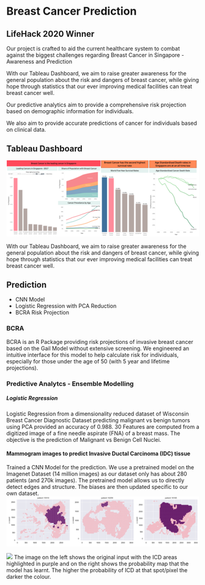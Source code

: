 # Breast Cancer Prediction

## LifeHack 2020 Winner

Our project is crafted to aid the current healthcare system to combat against the  biggest challenges regarding Breast Cancer in Singapore - Awareness and Prediction

With our Tableau Dashboard, we aim to raise greater awareness for the general population about the risk and dangers of breast cancer, while giving hope through statistics that our ever improving medical facilities can treat breast cancer well.

Our predictive analytics aim to provide a comprehensive risk projection based on demographic information  for individuals.

We also aim to provide accurate predictions of  cancer for individuals based on clinical data.

## Tableau Dashboard
![image](./images/image-1.png)

With our Tableau Dashboard, we aim to raise greater awareness for the general population about the risk and dangers of breast cancer, while giving hope through statistics that our ever improving medical facilities can treat breast cancer well.

## Prediction
- CNN Model
- Logistic Regression with PCA Reduction
- BCRA Risk Projection

### BCRA
BCRA is an R Package providing risk projections of invasive breast cancer based on the Gail Model without extensive screening. 
We engineered an intuitive interface for this model to help calculate risk for individuals, especially for those under the age of 50 (with 5 year and lifetime projections).

### Predictive Analytcs - Ensemble Modelling

##### Logistic Regression 
Logistic Regression from a dimensionality reduced dataset of Wisconsin Breast Cancer Diagnostic Dataset predicting malignant vs benign tumors using PCA provided an accuracy of  0.988.
30 Features are computed from a digitized image of a fine needle aspirate (FNA) of a breast mass. The objective is the prediction of Malignant vs Benign Cell Nuclei. 

#### Mammogram images to predict Invasive Ductal Carcinoma (IDC) tissue
Trained a CNN Model for the prediction.
We use a pretrained model on the Imagenet Dataset (14 million images) as our dataset only has about 280 patients (and 270k images). The pretrained model allows us to directly detect edges and structure. The biases are then updated specific to our own dataset.
![image](./images/image-2.png)

<image src="./images/image-1.png" height=400px/>
The image on the left shows the original input with the ICD areas highlighted in purple and on the right shows the probability map that the model has learnt. The higher the probability of ICD at that spot/pixel the darker the colour.


